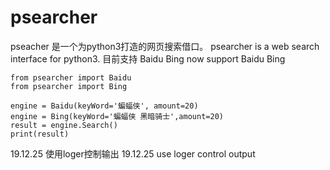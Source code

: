 # psearcher

pseacher 是一个为python3打造的网页搜索借口。
psearcher is a web search interface for python3.
目前支持 Baidu Bing
now support Baidu Bing 

```
from psearcher import Baidu
from psearcher import Bing

engine = Baidu(keyWord='蝙蝠侠', amount=20)
engine = Bing(keyWord='蝙蝠侠 黑暗骑士',amount=20)
result = engine.Search()
print(result)
```

19.12.25 使用loger控制输出 
19.12.25 use loger control output